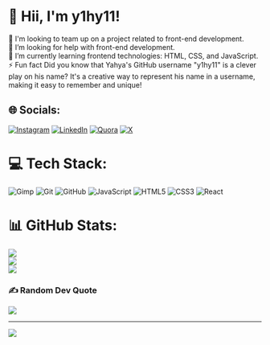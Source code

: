 # 👋 Hii, I'm y1hy11!
👯 I'm looking to team up on a project related to front-end development.<br>🤝 I’m looking for help with front-end development.<br>🌱 I’m currently learning frontend technologies: HTML, CSS, and JavaScript.<br>⚡ Fun fact Did you know that Yahya's GitHub username "y1hy11" is a clever play on his name? It's a creative way to represent his name in a username, making it easy to remember and unique!


## 🌐 Socials:
[![Instagram](https://img.shields.io/badge/Instagram-%23E4405F?style=for-the-badge&logo=Instagram&logoColor=white)](https://instagram.com/y1hy1_1) [![LinkedIn](https://img.shields.io/badge/Linkedin-%230077B5?style=for-the-badge&logo=Linkedin&logoColor=white)](https://linkedin.com/in/yahya-elalaoui) [![Quora](https://img.shields.io/badge/Quora-%23B92B27?style=for-the-badge&logo=quora&logoColor=white)](https://quora.com/profile/Y1hy11) [![X](https://img.shields.io/badge/X-black?style=for-the-badge&logo=X&logoColor=white)](https://x.com/y1hy1_1) 


# 💻 Tech Stack:
![Gimp](https://img.shields.io/badge/Gimp-657D8B?style=for-the-badge&logo=gimp&logoColor=FFFFFF) ![Git](https://img.shields.io/badge/git-%23F05033.svg?style=for-the-badge&logo=git&logoColor=white) ![GitHub](https://img.shields.io/badge/github-%23121011.svg?style=for-the-badge&logo=github&logoColor=white) ![JavaScript](https://img.shields.io/badge/javascript-%23323330.svg?style=for-the-badge&logo=javascript&logoColor=%23F7DF1E) ![HTML5](https://img.shields.io/badge/html5-%23E34F26.svg?style=for-the-badge&logo=html5&logoColor=white) ![CSS3](https://img.shields.io/badge/css3-%231572B6.svg?style=for-the-badge&logo=css3&logoColor=white) ![React](https://img.shields.io/badge/React-188bff.svg?style=for-the-badge&logo=React&logoColor=white)


# 📊 GitHub Stats:
![](https://github-readme-stats.vercel.app/api?username=y1hy11&theme=tokyonight&hide_border=false&include_all_commits=true&count_private=true)<br/>
![](https://github-readme-streak-stats.herokuapp.com/?user=y1hy11&theme=tokyonight&hide_border=false)<br/>
![](https://github-readme-stats.vercel.app/api/top-langs/?username=y1hy11&theme=tokyonight&hide_border=false&include_all_commits=true&count_private=true&layout=compact)



### ✍️ Random Dev Quote
![](https://quotes-github-readme.vercel.app/api?type=horizontal&theme=radical)

---
[![](https://visitcount.itsvg.in/api?id=y1hy11&icon=0&color=0)](https://visitcount.itsvg.in)

<!-- Proudly created with GPRM ( https://gprm.itsvg.in ) -->

